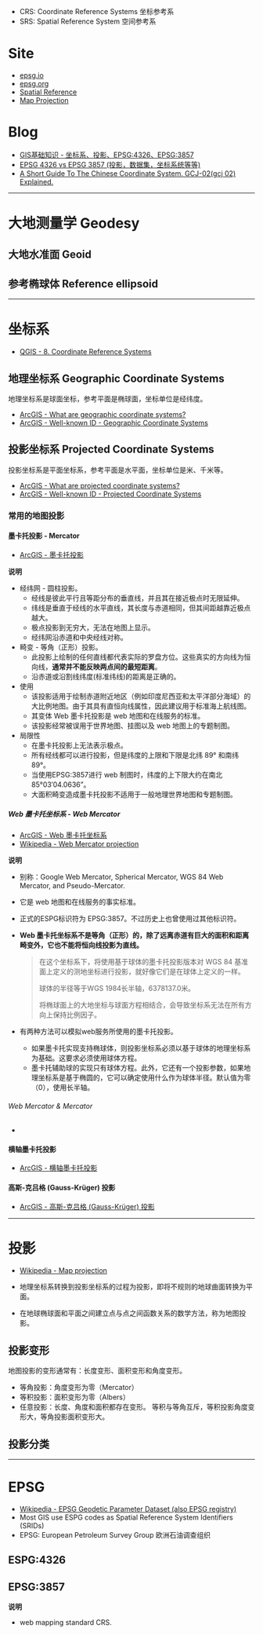 - CRS: Coordinate Reference Systems 坐标参考系
- SRS: Spatial Reference System 空间参考系

# Site

- [epsg.io](https://epsg.io)
- [epsg.org](https://epsg.org)
- [Spatial Reference](https://spatialreference.org/)
- [Map Projection](http://www.geo.hunter.cuny.edu/mp/index.html)


# Blog

- [GIS基础知识 - 坐标系、投影、EPSG:4326、EPSG:3857](https://e7868a.com/gis-coordinate-project)
- [EPSG 4326 vs EPSG 3857 (投影，数据集，坐标系统等等)](https://github.com/penouc/blog/issues/1)
- [A Short Guide To The Chinese Coordinate System. GCJ-02(gcj 02) Explained.](https://abstractkitchen.com/blog/a-short-guide-to-chinese-coordinate-system/)


---

# 大地测量学 Geodesy

## 大地水准面 Geoid



## 参考椭球体 Reference ellipsoid



---

# 坐标系

- [QGIS - 8. Coordinate Reference Systems](https://docs.qgis.org/3.22/en/docs/gentle_gis_introduction/coordinate_reference_systems.html#coordinate-reference-systems)

## 地理坐标系 Geographic Coordinate Systems

地理坐标系是球面坐标，参考平面是椭球面，坐标单位是经纬度。

- [ArcGIS - What are geographic coordinate systems?](https://desktop.arcgis.com/en/arcmap/latest/map/projections/about-geographic-coordinate-systems.htm)
- [ArcGIS - Well-known ID - Geographic Coordinate Systems](https://developers.arcgis.com/javascript/3/jshelp/gcs.htm)


## 投影坐标系 Projected Coordinate Systems

投影坐标系是平面坐标系，参考平面是水平面，坐标单位是米、千米等。

- [ArcGIS - What are projected coordinate systems?](https://desktop.arcgis.com/en/arcmap/latest/map/projections/about-projected-coordinate-systems.htm)
- [ArcGIS - Well-known ID - Projected Coordinate Systems](https://developers.arcgis.com/javascript/3/jshelp/pcs.htm)

### 常用的地图投影

#### 墨卡托投影 - Mercator

- [ArcGIS - 墨卡托投影](https://desktop.arcgis.com/zh-cn/arcmap/latest/map/projections/mercator.htm)

**说明**
- 经纬网 - 圆柱投影。
	- 经线是彼此平行且等距分布的垂直线，并且其在接近极点时无限延伸。
	- 纬线是垂直于经线的水平直线，其长度与赤道相同，但其间距越靠近极点越大。
	- 极点投影到无穷大，无法在地图上显示。
	- 经纬网沿赤道和中央经线对称。
- 畸变 - 等角（正形）投影。
	- 此投影上绘制的任何直线都代表实际的罗盘方位。这些真实的方向线为恒向线，**通常并不能反映两点间的最短距离**。
	- 沿赤道或沿割线纬度(标准纬线)的距离是正确的。
- 使用
	- 该投影适用于绘制赤道附近地区（例如印度尼西亚和太平洋部分海域）的大比例地图。由于其具有直恒向线属性，因此建议用于标准海上航线图。
	- 其变体 Web 墨卡托投影是 web 地图和在线服务的标准。
	- 该投影经常被误用于世界地图、挂图以及 web 地图上的专题制图。
- 局限性
	- 在墨卡托投影上无法表示极点。
	- 所有经线都可以进行投影，但是纬度的上限和下限是北纬 89° 和南纬 89°。
	- 当使用EPSG:3857进行 web 制图时，纬度的上下限大约在南北85°03′04.0636”。
	- 大面积畸变造成墨卡托投影不适用于一般地理世界地图和专题制图。


##### Web 墨卡托坐标系 - Web Mercator

- [ArcGIS - Web 墨卡托坐标系](https://desktop.arcgis.com/zh-cn/arcmap/latest/map/projections/mercator.htm#ESRI_SECTION1_AB3E85B510ED40698AB95BB94CB87374)
- [Wikipedia - Web Mercator projection](https://en.wikipedia.org/wiki/Web_Mercator_projection)

**说明**
- 别称：Google Web Mercator, Spherical Mercator, WGS 84 Web Mercator, and Pseudo-Mercator.

- 它是 web 地图和在线服务的事实标准。

- 正式的ESPG标识符为 EPSG:3857。不过历史上也曾使用过其他标识符。

- __Web 墨卡托坐标系不是等角（正形）的，除了远离赤道有巨大的面积和距离畸变外，它也不能将恒向线投影为直线。__
	> 在这个坐标系下，将使用基于球体的墨卡托投影版本对 WGS 84 基准面上定义的测地坐标进行投影，就好像它们是在球体上定义的一样。  
	> 
	> 球体的半径等于WGS 1984长半轴，6378137.0米。  
	> 
	> 将椭球面上的大地坐标与球面方程相结合，会导致坐标系无法在所有方向上保持比例因子。

- 有两种方法可以模拟web服务所使用的墨卡托投影。
	- 如果墨卡托实现支持椭球体，则投影坐标系必须以基于球体的地理坐标系为基础。这要求必须使用球体方程。
	- 墨卡托辅助球的实现只有球体方程。此外，它还有一个投影参数，如果地理坐标系是基于椭圆的，它可以确定使用什么作为球体半径。默认值为零（0），使用长半轴。


###### Web Mercator & Mercator
- 

#### 横轴墨卡托投影

- [ArcGIS - 横轴墨卡托投影](https://desktop.arcgis.com/zh-cn/arcmap/latest/map/projections/transverse-mercator.htm)


#### 高斯-克吕格 (Gauss-Krüger) 投影

- [ArcGIS - 高斯-克吕格 (Gauss-Krüger) 投影](https://desktop.arcgis.com/zh-cn/arcmap/latest/map/projections/gauss-kruger.htm)


---

# 投影

- [Wikipedia - Map projection](https://en.wikipedia.org/wiki/Map_projection)

- 地理坐标系转换到投影坐标系的过程为投影，即将不规则的地球曲面转换为平面。
- 在地球椭球面和平面之间建立点与点之间函数关系的数学方法，称为地图投影。

## 投影变形

地图投影的变形通常有：长度变形、面积变形和角度变形。
- 等角投影：角度变形为零（Mercator）
- 等积投影：面积变形为零（Albers）
- 任意投影：长度、角度和面积都存在变形。
等积与等角互斥，等积投影角度变形大，等角投影面积变形大。


## 投影分类


---

# EPSG
- [Wikipedia - EPSG Geodetic Parameter Dataset (also EPSG registry)](https://en.wikipedia.org/wiki/EPSG_Geodetic_Parameter_Dataset)
- Most GIS use ESPG codes as Spatial Reference System Identifiers (SRIDs)
- EPSG: European Petroleum Survey Group 欧洲石油调查组织

## ESPG:4326


## EPSG:3857

**说明**
- web mapping standard CRS.

